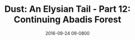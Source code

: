 ---
layout: entry.pug
title: "Dust: An Elysian Tail - Part 12: Continuing Abadis Forest"
date: 2016-09-24 09-0800
publishDate: 2018-12-01 09-0800
categories: playthroughs dust-aet dust dust-an-elysian-tail
draft: true
---
